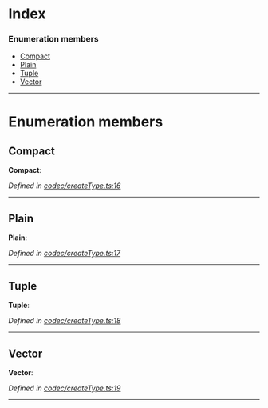 

# Index

### Enumeration members

* [Compact](_codec_createtype_.typedefinfo.md#compact)
* [Plain](_codec_createtype_.typedefinfo.md#plain)
* [Tuple](_codec_createtype_.typedefinfo.md#tuple)
* [Vector](_codec_createtype_.typedefinfo.md#vector)

---

# Enumeration members

<a id="compact"></a>

##  Compact

**Compact**: 

*Defined in [codec/createType.ts:16](https://github.com/polkadot-js/api/blob/77a883c/packages/types/src/codec/createType.ts#L16)*

___
<a id="plain"></a>

##  Plain

**Plain**: 

*Defined in [codec/createType.ts:17](https://github.com/polkadot-js/api/blob/77a883c/packages/types/src/codec/createType.ts#L17)*

___
<a id="tuple"></a>

##  Tuple

**Tuple**: 

*Defined in [codec/createType.ts:18](https://github.com/polkadot-js/api/blob/77a883c/packages/types/src/codec/createType.ts#L18)*

___
<a id="vector"></a>

##  Vector

**Vector**: 

*Defined in [codec/createType.ts:19](https://github.com/polkadot-js/api/blob/77a883c/packages/types/src/codec/createType.ts#L19)*

___

